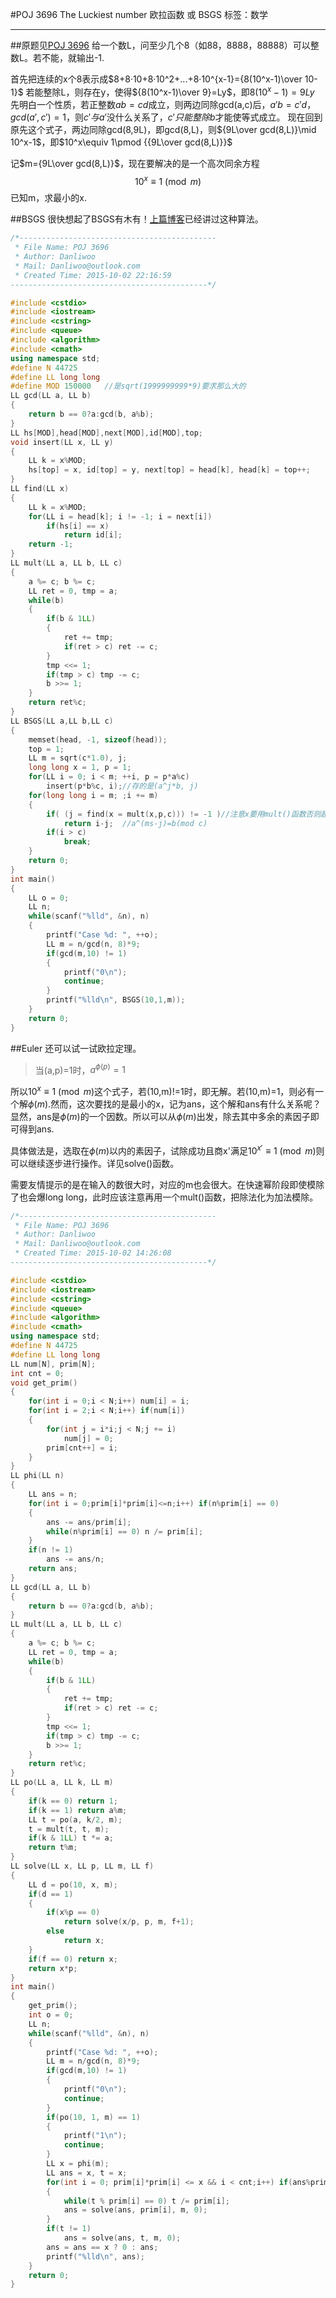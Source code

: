﻿#POJ 3696 The Luckiest number 欧拉函数 或 BSGS
标签：数学
***
##原题见[POJ 3696](http://poj.org/problem?id=3696)
给一个数L，问至少几个8（如88，8888，88888）可以整数L。若不能，就输出-1.

首先把连续的x个8表示成$8+8·10+8·10^2+...+8·10^{x-1}={8(10^x-1)\over 10-1}$
若能整除L，则存在y，使得${8(10^x-1)\over 9}=Ly$，即$8(10^x-1)=9Ly$
先明白一个性质，若正整数$ab=cd$成立，则两边同除gcd(a,c)后，$a'b=c'd，gcd(a',c')=1$，则$c'与a'$没什么关系了，$c'只能整除b$才能使等式成立。
现在回到原先这个式子，两边同除gcd(8,9L)，即gcd(8,L)，则${9L\over gcd(8,L)}\mid 10^x-1$，即$10^x\equiv 1\pmod {{9L\over gcd(8,L)}}$

记$m={9L\over gcd(8,L)}$，现在要解决的是一个高次同余方程$$10^x\equiv 1\pmod m$$已知m，求最小的x.

##BSGS
很快想起了BSGS有木有！[上篇博客](http://blog.csdn.net/danliwoo/article/details/48827813#t15)已经讲过这种算法。
```cpp
/*--------------------------------------------
 * File Name: POJ 3696
 * Author: Danliwoo
 * Mail: Danliwoo@outlook.com
 * Created Time: 2015-10-02 22:16:59
--------------------------------------------*/

#include <cstdio>
#include <iostream>
#include <cstring>
#include <queue>
#include <algorithm>
#include <cmath>
using namespace std;
#define N 44725
#define LL long long
#define MOD 150000   //是sqrt(1999999999*9)要求那么大的
LL gcd(LL a, LL b)
{
	return b == 0?a:gcd(b, a%b);
}
LL hs[MOD],head[MOD],next[MOD],id[MOD],top;
void insert(LL x, LL y)
{
    LL k = x%MOD;
    hs[top] = x, id[top] = y, next[top] = head[k], head[k] = top++;
}
LL find(LL x)
{
    LL k = x%MOD;
    for(LL i = head[k]; i != -1; i = next[i])
        if(hs[i] == x)
            return id[i];
    return -1;
}
LL mult(LL a, LL b, LL c)
{
    a %= c; b %= c;
    LL ret = 0, tmp = a;
    while(b)
    {
        if(b & 1LL)
        {
            ret += tmp;
            if(ret > c) ret -= c;
        }
        tmp <<= 1;
        if(tmp > c) tmp -= c;
        b >>= 1;
    }
    return ret%c;
}
LL BSGS(LL a,LL b,LL c)
{
    memset(head, -1, sizeof(head));
    top = 1;
    LL m = sqrt(c*1.0), j;
    long long x = 1, p = 1;
    for(LL i = 0; i < m; ++i, p = p*a%c)
        insert(p*b%c, i);//存的是(a^j*b, j)
    for(long long i = m; ;i += m)
    {
        if( (j = find(x = mult(x,p,c))) != -1 )//注意x要用mult()函数否则超LL
            return i-j;  //a^(ms-j)=b(mod c)
        if(i > c)
            break;
    }
    return 0;
}
int main()
{
	LL o = 0;
	LL n;
	while(scanf("%lld", &n), n)
	{
		printf("Case %d: ", ++o);
		LL m = n/gcd(n, 8)*9;
		if(gcd(m,10) != 1)
		{
			printf("0\n");
			continue;
		}
		printf("%lld\n", BSGS(10,1,m));
	}
	return 0;
}
```

##Euler
还可以试一试欧拉定理。
> 当(a,p)=1时，$a^{\phi(p)}=1$

所以$10^x\equiv 1\pmod m$这个式子，若(10,m)!=1时，即无解。若(10,m)=1，则必有一个解$\phi(m)$.然而，这次要找的是最小的x，记为ans，这个解和ans有什么关系呢？显然，ans是$\phi(m)$的一个因数。所以可以从$\phi(m)$出发，除去其中多余的素因子即可得到ans.

具体做法是，选取在$\phi(m)$以内的素因子，试除成功且商x'满足$10^{x'}\equiv 1\pmod m$则可以继续逐步进行操作。详见solve()函数。

需要友情提示的是在输入的数很大时，对应的m也会很大。在快速幂阶段即使模除了也会爆long long，此时应该注意再用一个mult()函数，把除法化为加法模除。
```cpp
/*--------------------------------------------
 * File Name: POJ 3696
 * Author: Danliwoo
 * Mail: Danliwoo@outlook.com
 * Created Time: 2015-10-02 14:26:08
--------------------------------------------*/

#include <cstdio>
#include <iostream>
#include <cstring>
#include <queue>
#include <algorithm>
#include <cmath>
using namespace std;
#define N 44725
#define LL long long
LL num[N], prim[N];
int cnt = 0;
void get_prim()
{
	for(int i = 0;i < N;i++) num[i] = i;
	for(int i = 2;i < N;i++) if(num[i])
	{
		for(int j = i*i;j < N;j += i)
			num[j] = 0;
		prim[cnt++] = i;
	}
}
LL phi(LL n)
{
	LL ans = n;
	for(int i = 0;prim[i]*prim[i]<=n;i++) if(n%prim[i] == 0)
	{
		ans -= ans/prim[i];
		while(n%prim[i] == 0) n /= prim[i];
	}
	if(n != 1)
		ans -= ans/n;
	return ans;
}
LL gcd(LL a, LL b)
{
	return b == 0?a:gcd(b, a%b);
}
LL mult(LL a, LL b, LL c)
{
	a %= c; b %= c;
	LL ret = 0, tmp = a;
	while(b)
	{
		if(b & 1LL)
		{
			ret += tmp;
			if(ret > c) ret -= c;
		}
		tmp <<= 1;
		if(tmp > c) tmp -= c;
		b >>= 1;
	}
	return ret%c;
}
LL po(LL a, LL k, LL m)
{
	if(k == 0) return 1;
	if(k == 1) return a%m;
	LL t = po(a, k/2, m);
	t = mult(t, t, m);
	if(k & 1LL) t *= a;
	return t%m;
}
LL solve(LL x, LL p, LL m, LL f)
{
	LL d = po(10, x, m);
	if(d == 1)
	{
		if(x%p == 0)
			return solve(x/p, p, m, f+1);
		else
			return x;
	}
	if(f == 0) return x;
	return x*p;
}
int main()
{
	get_prim();
	int o = 0;
	LL n;
	while(scanf("%lld", &n), n)
	{
		printf("Case %d: ", ++o);
		LL m = n/gcd(n, 8)*9;
		if(gcd(m,10) != 1)
		{
			printf("0\n");
			continue;
		}
		if(po(10, 1, m) == 1)
		{
			printf("1\n");
			continue;
		}
		LL x = phi(m);
		LL ans = x, t = x;
		for(int i = 0; prim[i]*prim[i] <= x && i < cnt;i++) if(ans%prim[i] == 0)
		{
			while(t % prim[i] == 0) t /= prim[i];
			ans = solve(ans, prim[i], m, 0);
		}
		if(t != 1)
			ans = solve(ans, t, m, 0);
		ans = ans == x ? 0 : ans;
		printf("%lld\n", ans);
	}
	return 0;
}
```